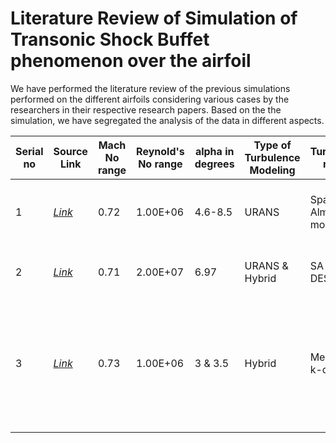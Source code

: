 # Literature Review of Simulation of Transonic Shock Buffet phenomenon over the airfoil

We have performed the literature review of the previous simulations performed on the different airfoils considering various cases by the researchers in their respective research papers. Based on the the simulation, we have segregated the analysis of the data in different aspects.


| Serial no | Source Link | Mach No range | Reynold's No range | alpha in degrees | Type of Turbulence Modeling | Turbulence model      | Type of Wall Modeling | Mesh type                   | Discretization Scheme | Numerical Scheme                                                                     | Time Integration method                               |
| --------- | ----------- | ------------- | ------------------ | ---------------- | --------------------------- | --------------------- | --------------------- | --------------------------- | --------------------- | ------------------------------------------------------------------------------------ | ----------------------------------------------------- |
| 1         |     [_Link_](https://reader.elsevier.com/reader/sd/pii/S0889974612000084?token=76D205E3CDF09D53010534222A36F006F5D3DE5B783D46D25F5E49AD9E44ADEAA793F0B6A835B92D3513E7F38F0BDC7C)        | 0.72          | 1.00E+06           | 4.6-8.5          | URANS                       | Spalart Almaras model | yplus = 1             | C-type structured mesh      | FVM                   | 2nd order in space HLCC Riemann solver                                               | 2nd order time dual stepping                          |
| 2         |       [_Link_](https://arc.aiaa.org/doi/pdf/10.2514/1.16658)      | 0.71          | 2.00E+07           | 6.97             | URANS & Hybrid              | SA & Zonal DES        | yplus = 1             | Multiblocked structured     | FVM                   | modified AUSM + P upwind scheme                                                     | 2nd order accurate Gear's formulation                 |
| 3         |      [_Link_](https://www.researchgate.net/profile/Nicholas_Giannelis/publication/317009062_Dynamic_interactions_of_a_supercritical_aerofoil_in_the_presence_of_transonic_shock_buffet/links/591e5064a6fdcc233fceb7c3/Dynamic-interactions-of-a-supercritical-aerofoil-in-the-presence-of-transonic-shock-buffet.pdf)       | 0.73          | 1.00E+06           | 3 & 3.5          | Hybrid                      | Menter SST k-omega    | yplus = 1             | 2D C-H type structured grid | FVM                   | Upwind Roe Flux difference splitting & Blended 2nd difference 2nd order upwind MUSCL | Implicit 2nd order accurate backward Euler DTS Scheme |
|           |             |               |                    |                  |                             |                       |                       |                             |                       |                                                                                      |                                                       |



